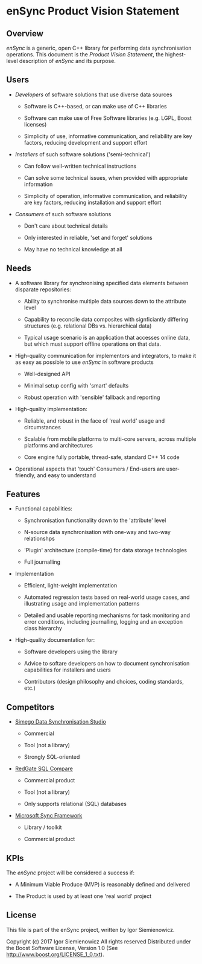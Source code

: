 # enSync Product Vision Statement #

## Overview ##

*enSync* is a generic, open C++ library for performing data synchronisation
operations. This document is the *Product Vision Statement*, the
highest-level description of *enSync* and its purpose.

## Users ##

*   *Developers* of software solutions that use diverse data sources

    -   Software is C++-based, or can make use of C++ libraries

    -   Software can make use of Free Software libraries (e.g. LGPL, Boost
        licenses)

    -   Simplicity of use, informative communication, and reliability are
        key factors, reducing development and support effort

*   *Installers* of such software solutions ('semi-technical')

    -   Can follow well-written technical instructions

    -   Can solve some technical issues, when provided with appropriate
        information

    -   Simplicity of operation, informative communication, and reliability
        are key factors, reducing installation and support effort

*   *Consumers* of such software solutions

    -   Don't care about technical details
    
    -   Only interested in reliable, 'set and forget' solutions

    -   May have no technical knowledge at all

## Needs ##

*   A software library for synchronising specified data elements between
    disparate repositories:

    -   Ability to synchronise multiple data sources down to the attribute
        level

    -   Capability to reconcile data composites with signficiantly differing
        structures (e.g. relational DBs vs. hierarchical data)

    -   Typical usage scenario is an application that accesses online data,
        but which must support offline operations on that data.

*   High-quality communication for implementors and integrators, to make it
    as easy as possible to use *enSync* in software products

    -   Well-designed API

    -   Minimal setup config with 'smart' defaults

    -   Robust operation with 'sensible' fallback and reporting

*   High-quality implementation:

    -   Reliable, and robust in the face of 'real world' usage and
        circumstances

    -   Scalable from mobile platforms to multi-core servers, across multiple
        platforms and architectures

    -   Core engine fully portable, thread-safe, standard C++ 14 code

*   Operational aspects that 'touch' Consumers / End-users are user-friendly,
    and easy to understand

## Features ##

*   Functional capabilities:

    -   Synchronisation functionality down to the 'attribute' level

    -   N-source data synchronisation with one-way and two-way relationshps

    -   'Plugin' architecture (compile-time) for data storage technologies

    -   Full journalling

*   Implementation

    -   Efficient, light-weight implementation

    -   Automated regression tests based on real-world usage cases, and
        illustrating usage and implementation patterns

    -   Detailed and usable reporting mechanisms for task monitoring and
        error conditions, including journalling, logging and an exception
        class hierarchy

*   High-quality documentation for:

    -   Software developers using the library

    -   Advice to softare developers on how to document synchronisation
        capabilities for installers and users

    -   Contributors (design philosophy and choices, coding standards, etc.)
        
## Competitors ##

*   [Simego Data Synchronisation Studio](https://www.simego.com/products/data-synchronisation-studio)

    -   Commercial

    -   Tool (not a library)

    -   Strongly SQL-oriented

*   [RedGate SQL Compare](https://www.red-gate.com/products/sql-development/sql-compare/?utm_source=bing&utm_term=%2Bdatabase%20%2Bsynchronisation&utm_campaign=BS+%7C+US+%7C+Generic+%7C+Database+Compare+%7C+BMM&utm_medium=cpc&utm_content=QKRSvERj|pcrid|6790390559|pkw|%2Bdatabase%20%2Bsynchronisation|pmt|bb|pdv|c|)

    -   Commercial product

    -   Tool (not a library)

    -   Only supports relational (SQL) databases

*   [Microsoft Sync Framework](https://msdn.microsoft.com/en-us/library/mt490616)

    -   Library / toolkit

    -   Commercial product

## KPIs ##

The *enSync* project will be considered a success if:

*   A Minimum Viable Produce (MVP) is reasonably defined and delivered

*   The Product is used by at least one 'real world' project

## License ##

This file is part of the enSync project, written by Igor Siemienowicz.

Copyright (c) 2017 Igor Siemienowicz All rights reserved Distributed under
the Boost Software License, Version 1.0 (See
http://www.boost.org/LICENSE_1_0.txt).

